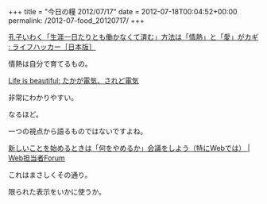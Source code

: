 +++
title = "今日の糧 2012/07/17"
date = 2012-07-18T00:04:52+00:00
permalink: /2012-07-food_20120717/
+++
<section> 

<div>
  <a href="http://www.lifehacker.jp/2012/07/120715passioncanmake.html">孔子いわく「生涯一日たりとも働かなくて済む」方法は「情熱」と「愛」がカギ : ライフハッカー［日本版］</a>
</div>

情熱は自分で育てるもの。 </section> <section> 

<div>
  <a href="http://satoshi.blogs.com/life/2012/07/sakamoto.html">Life is beautiful: たかが電気、されど電気</a>
</div>

非常にわかりやすい。
  
なるほど。
  
一つの視点から語るものではないですよね。 </section> <section> 

<div>
  <a href="http://web-tan.forum.impressrd.jp/e/2012/07/17/13206">新しいことを始めるときは「何をやめるか」会議をしよう（特にWebでは） | Web担当者Forum</a>
</div>

これはまさしくその通り。
  
限られた表示をいかに使うか。 </section>